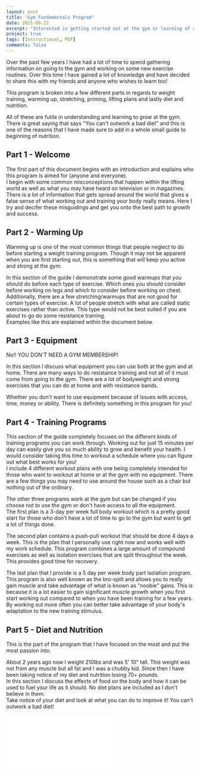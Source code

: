 ```yaml
---
layout: post
title: "Gym Fundamentals Program"
date: 2021-06-22
excerpt: "Interested in getting started out at the gym or learning of some good programs to get you to the next level? This is a 30+ page guide on where and how to get started with some resistance training with or without the gym! Includes nutrition and diet information as well!"
project: true
tags: [Instructional, PDF]
comments: false
---
```


Over the past few years I have had a lot of time to spend gathering information on going to the gym and working on some new exercise routines. Over this time I have gained a lot of knowledge and have decided to share this with my friends and anyone who wishes to learn too!  

This program is broken into a few different parts in regards to weight training, warming up, stretching, priming, lifting plans and lastly diet and nutrition.  

All of these are futile in understanding and learning to grow at the gym. There is great saying that says "You can't outwork a bad diet" and this is one of the reasons that I have made sure to add in a whole small guide to beginning of nutrition.  

## Part 1 - Welcome
The first part of this document begins with an introduction and explains who this program is aimed for (anyone and everyone).  
I begin with some common misconceptions that happen within the lifting world as well as what you may have heard on television or in magazines.  
There is a lot of information that gets spread around the world that gives a false sense of what working out and training your body really means. Here I try and decifer these misguidings and get you onto the best path to growth and success.  

## Part 2 - Warming Up  
Warming up is one of the most common things that people neglect to do before starting a weight training program. Though it may not be apparent when you are first starting out, this is something that will keep you active and strong at the gym.  

In this section of the guide I demonstrate some good warmups that you should do before each type of exercise. Which ones you should consider before working on legs and which to consider before working on chest. Additionally, there are a few stretching/warmups that are not good for certain types of exercise. A lot of people stretch with what are called static exercises rather than active. This type would not be best suited if you are about to go do some resistance training.   
Examples like this are explained within the document below.  

## Part 3 - Equipment  
No!! YOU DON'T NEED A GYM MEMBERSHIP!  

In this section I discuss what equipment you can use both at the gym and at home. There are many ways to do resistance training and not all of it must come from going to the gym. There are a lot of bodyweight and strong exercises that you can do at home and with resistance bands.  

Whether you don't want to use equipment because of issues with access, time, money or ability. There is definitely something in this program for you!  

## Part 4 - Training Programs  
This section of the guide completely focuses on the different kinds of training programs you can work through. Working out for just 15 minutes per day can easily give you so much ability to grow and benefit your health. I would consider taking this time to workout a schedule where you can figure out what best works for you!   
I include 4 different workout plans with one being completely intended for those who want to workout at home or at the gym with no equipment. There are a few things you may need to use around the house such as a chair but nothing out of the ordinary.  

The other three programs work at the gym but can be changed if you choose not to use the gym or don't have access to all the equipment.  
The first plan is a 3-day per week full body workout which is a pretty good start for those who don't have a lot of time to go to the gym but want to get a lot of things done.   

The second plan contains a push-pull workout that should be done 4 days a week. This is the plan that I personally use right now and works well with my work schedule. This program combines a large amount of compound exercises as well as isolation exercises that are split throughout the week. This provides good time for recovery.  

The last plan that I provide is a 5 day per week body part isolation program. This program is also well known as the bro-split and allows you to really gain muscle and take advantage of what is known as "noobie" gains. This is because it is a lot easier to gain significant muscle growth when you first start working out compared to when you have been training for a few years. By working out more often you can better take advantage of your body's adaptation to the new training stimulus.  

## Part 5 - Diet and Nutrition  

This is the part of the program that I have focused on the most and put the most passion into.  

About 2 years ago now I weight 210lbs and was 5' 10" tall. This weight was not from any muscle but all fat and I was a chubby kid. Since then I have been taking notice of my diet and nutrition losing 70+ pounds.  
In this section I discuss the effects of food on the body and how it can be used to fuel your life as it should. No diet plans are included as I don't believe in them.  
Take notice of your diet and look at what you can do to improve it! You can't outwork a bad diet!

<embed src="/assets/img/FundamentalsProgram.pdf" type="application/pdf">